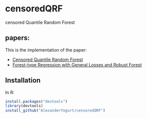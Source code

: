 # censoredQRF
censored Quantile Random Forest

## papers:
This is the implementation of the paper:
* [Censored Quantile Random Forest](https://arxiv.org/pdf/1902.03327.pdf)
* [Forest-type Regression with General Losses and Robust Forest](http://proceedings.mlr.press/v70/li17e/li17e.pdf)

## Installation
In R:
```R
install.packages("devtools")
library(devtools)
install_github("AlexanderYogurt/censoredQRF")
